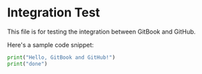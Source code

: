 # Integration Test

This file is for testing the integration between GitBook and GitHub.

Here's a sample code snippet:

```python
print("Hello, GitBook and GitHub!")
print("done")